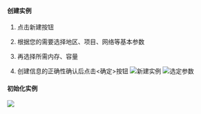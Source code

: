 #### 创建实例

1)	点击新建按钮

2)	根据您的需要选择地区、项目、网络等基本参数

3)	再选择所需内存、容量

4)	创建信息的正确性确认后点击<确定>按钮 
![新建实例](https://mccdn.qcloud.com/static/img/a3ae35155937869e508525687f1c053b/1.png)
![选定参数](https://mccdn.qcloud.com/static/img/a07ca01bd54aa39d12bc66244645c397/2.png)

#### 初始化实例

![](https://qzonestyle.gtimg.cn/qzone/vas/opensns/res/img/xinjian-03.png)